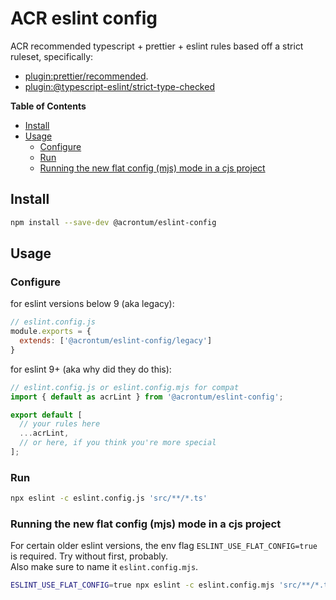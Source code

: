 # ACR eslint config

ACR recommended typescript + prettier + eslint rules based off a strict ruleset, specifically:
- [plugin:prettier/recommended](https://github.com/typescript-eslint/typescript-eslint/blob/main/packages/eslint-plugin/src/configs/strict-type-checked.ts).
- [plugin:@typescript-eslint/strict-type-checked](https://github.com/prettier/eslint-plugin-prettier/blob/master/recommended.js)

<!--
to regen:
  npx doctoc --github readme.md

then manually remove %5C from the routes
-->

<!-- START doctoc generated TOC please keep comment here to allow auto update -->
<!-- DON'T EDIT THIS SECTION, INSTEAD RE-RUN doctoc TO UPDATE -->
**Table of Contents**

- [Install](#install)
- [Usage](#usage)
  - [Configure](#configure)
  - [Run](#run)
  - [Running the new flat config (mjs) mode in a cjs project](#running-the-new-flat-config-mjs-mode-in-a-cjs-project)

<!-- END doctoc generated TOC please keep comment here to allow auto update -->

## Install

```bash
npm install --save-dev @acrontum/eslint-config
```


## Usage


### Configure

for eslint versions below 9 (aka legacy):

```js
// eslint.config.js
module.exports = {
  extends: ['@acrontum/eslint-config/legacy']
}
```

for eslint 9+ (aka why did they do this):

```ts
// eslint.config.js or eslint.config.mjs for compat
import { default as acrLint } from '@acrontum/eslint-config';

export default [
  // your rules here
  ...acrLint,
  // or here, if you think you're more special
];
```


### Run

```bash
npx eslint -c eslint.config.js 'src/**/*.ts'
```


### Running the new flat config (mjs) mode in a cjs project

For certain older eslint versions, the env flag `ESLINT_USE_FLAT_CONFIG=true` is required. Try without first, probably.  
Also make sure to name it `eslint.config.mjs`.  

```bash
ESLINT_USE_FLAT_CONFIG=true npx eslint -c eslint.config.mjs 'src/**/*.ts'
```
